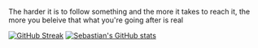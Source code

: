 
The harder it is to follow something and the more it takes to reach it, the more you beleive that what you're going after is real

[![GitHub Streak](https://github-readme-streak-stats.herokuapp.com/?user=sebmuchui)](https://git.io/streak-stats)
[![Sebastian's GitHub stats](https://github-readme-stats.vercel.app/api?username=sebmuchui)](https://github.com/sebmuchui/github-readme-stats&theme=dark)
